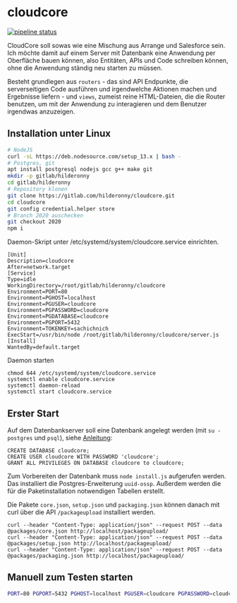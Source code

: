 # cloudcore

[![pipeline status](https://gitlab.com/hilderonny/cloudcore/badges/2020/pipeline.svg)](https://gitlab.com/hilderonny/cloudcore/commits/2020)

CloudCore soll sowas wie eine Mischung aus Arrange und Salesforce sein.
Ich möchte damit auf einem Server mit Datenbank eine Anwendung per Oberfläche bauen können, also Entitäten, APIs und Code schreiben können, ohne die Anwendung ständig neu starten zu müssen.

Besteht grundlegen aus `routers` - das sind API Endpunkte, die serverseitigen Code ausführen und irgendwelche Aktionen machen und Ergebnisse liefern - und `views`, zumeist reine HTML-Dateien, die die Router benutzen, um mit der Anwendung zu interagieren und dem Benutzer irgendwas anzuzeigen.

## Installation unter Linux

```sh
# NodeJS
curl -sL https://deb.nodesource.com/setup_13.x | bash -
# Postgres, git
apt install postgresql nodejs gcc g++ make git
mkdir -p gitlab/hilderonny
cd gitlab/hilderonny
# Repository klonen
git clone https://gitlab.com/hilderonny/cloudcore.git
cd cloudcore
git config credential.helper store
# Branch 2020 auschecken
git checkout 2020
npm i
```

Daemon-Skript unter /etc/systemd/system/cloudcore.service einrichten.

```
[Unit]
Description=cloudcore
After=network.target
[Service]
Type=idle
WorkingDirectory=/root/gitlab/hilderonny/cloudcore
Environment=PORT=80
Environment=PGHOST=localhost
Environment=PGUSER=cloudcore
Environment=PGPASSWORD=cloudcore
Environment=PGDATABASE=cloudcore
Environment=PGPORT=5432
Environment=TOKENKEY=sachichnich
ExecStart=/usr/bin/node /root/gitlab/hilderonny/cloudcore/server.js
[Install]
WantedBy=default.target
```

Daemon starten

```
chmod 644 /etc/systemd/system/cloudcore.service
systemctl enable cloudcore.service
systemctl daemon-reload
systemctl start cloudcore.service
```

## Erster Start

Auf dem Datenbankserver soll eine Datenbank angelegt werden (mit `su - postgres` und `psql`), siehe [Anleitung](https://medium.com/@mohammedhammoud/postgresql-create-user-create-database-grant-privileges-access-aabb2507c0aa):

```
CREATE DATABASE cloudcore;
CREATE USER cloudcore WITH PASSWORD 'cloudcore';
GRANT ALL PRIVILEGES ON DATABASE cloudcore to cloudcore;
```

Zum Vorbereiten der Datenbank muss `node install.js` aufgerufen werden. Das installiert die Postgres-Erweiterung `uuid-ossp`. Außerdem werden die für die Paketinstallation notwendigen Tabellen erstellt.

Die Pakete `core.json`, `setup.json` und `packaging.json` können danach mit curl über die API `/packageupload` installiert werden.

```
curl --header "Content-Type: application/json" --request POST --data @packages/core.json http://localhost/packageupload/
curl --header "Content-Type: application/json" --request POST --data @packages/setup.json http://localhost/packageupload/
curl --header "Content-Type: application/json" --request POST --data @packages/packaging.json http://localhost/packageupload/
```

## Manuell zum Testen starten

```sh
PORT=80 PGPORT=5432 PGHOST=localhost PGUSER=cloudcore PGPASSWORD=cloudcore PGDATABASE=cloudcore TOKENKEY=sachichnich node ./server.js
```